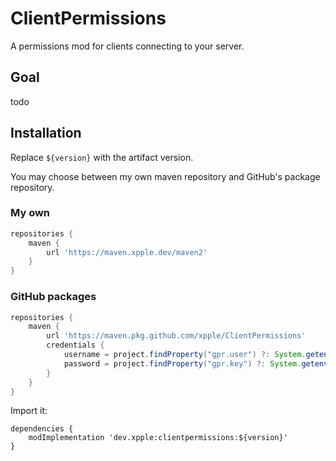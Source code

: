 # ClientPermissions
A permissions mod for clients connecting to your server.

## Goal
todo

## Installation
Replace `${version}` with the artifact version.

You may choose between my own maven repository and GitHub's package repository.
### My own
```gradle
repositories {
    maven {
        url 'https://maven.xpple.dev/maven2'
    }
}
```
### GitHub packages
```gradle
repositories {
    maven {
        url 'https://maven.pkg.github.com/xpple/ClientPermissions'
        credentials {
            username = project.findProperty("gpr.user") ?: System.getenv("USERNAME")
            password = project.findProperty("gpr.key") ?: System.getenv("TOKEN")
        }
    }
}
```
Import it:
```
dependencies {
    modImplementation 'dev.xpple:clientpermissions:${version}'
}
```
